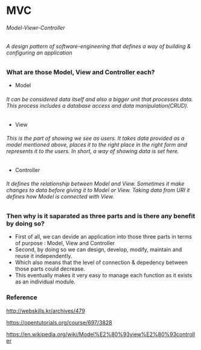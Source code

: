 # MVC
###### Model-Viewr-Controller
###### A design pattern of software-engineering that defines a way of building & configuring an application

### What are those Model, View and Controller each?
* Model
###### It can be considered data itself and also a bigger unit that processes data. This process includes a database access and data manipulation(CRUD).

* View
###### This is the part of showing we see as users. It takes data provided as a model mentioned above, places it to the right place in the right form and represents it to the users. In short, a way of showing data is set here.

* Controller
###### It defines the relationship between Model and View. Sometimes it make changes to data before giving it to Model or View. Taking data from URI it defines how Model is connected with View.

### Then why is it saparated as three parts and is there any benefit by doing so?
* First of all, we can devide an application into those three parts in terms of purpose : Model, View and Controller
* Second, by doing so we can design, develop, modify, maintain and reuse it independently.
* Which also means that the level of connection & depedency between those parts could decrease.
* This eventually makes it very easy to manage each function as it exists as an individual module.

### Reference
http://webskills.kr/archives/479

https://opentutorials.org/course/697/3828

https://en.wikipedia.org/wiki/Model%E2%80%93view%E2%80%93controller
